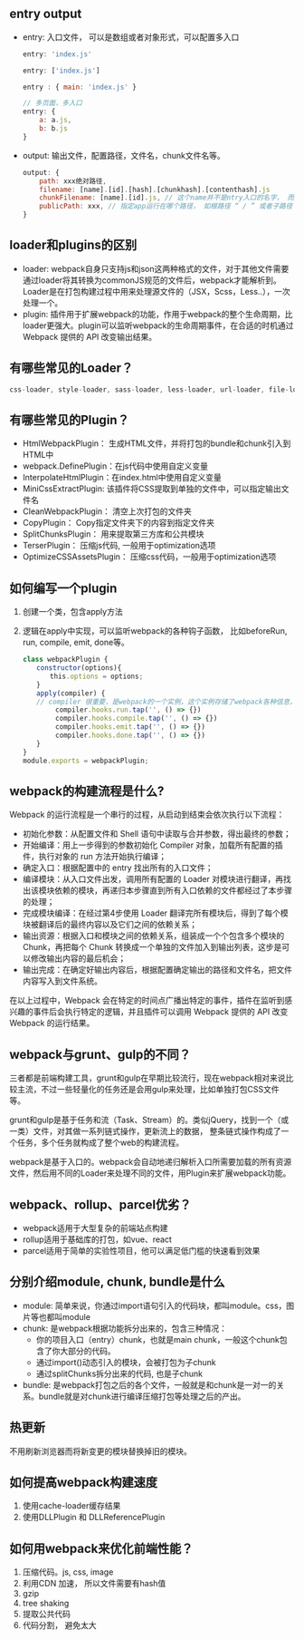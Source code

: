 ## entry output 
* entry: 入口文件， 可以是数组或者对象形式，可以配置多入口
    ```js
    entry: 'index.js'

    entry: ['index.js']

    entry : { main: 'index.js' }

    // 多页面，多入口
    entry: {
        a: a.js,
        b: b.js
    }
    ```
* output: 输出文件，配置路径，文件名，chunk文件名等。
    ```js
    output: {
        path: xxx绝对路径,
        filename: [name].[id].[hash].[chunkhash].[contenthash].js
        chunkFilename: [name].[id].js, // 这个name并不是ntry入口的名字， 而是魔法注释 /* webpackChunkName: 'myChunk' */
        publicPath: xxx, // 指定app运行在哪个路径， 如根路径 “ / ” 或者子路径 “ /subpath/ ”
    }
    ```

## loader和plugins的区别
* loader: webpack自身只支持js和json这两种格式的文件，对于其他文件需要通过loader将其转换为commonJS规范的文件后，webpack才能解析到。Loader是在打包构建过程中用来处理源文件的（JSX，Scss，Less..），一次处理一个。
* plugin: 插件用于扩展webpack的功能，作用于webpack的整个生命周期，比loader更强大。plugin可以监听webpack的生命周期事件，在合适的时机通过 Webpack 提供的 API 改变输出结果。


## 有哪些常见的Loader？
```js
css-loader, style-loader, sass-loader, less-loader, url-loader, file-loader, babel-loader, eslint-loader
```

## 有哪些常见的Plugin？
* HtmlWebpackPlugin： 生成HTML文件，并将打包的bundle和chunk引入到HTML中
* webpack.DefinePlugin：在js代码中使用自定义变量
* InterpolateHtmlPlugin：在index.html中使用自定义变量
* MiniCssExtractPlugin: 该插件将CSS提取到单独的文件中，可以指定输出文件名
* CleanWebpackPlugin： 清空上次打包的文件夹
* CopyPlugin： Copy指定文件夹下的内容到指定文件夹
* SplitChunksPlugin： 用来提取第三方库和公共模块
* TerserPlugin： 压缩js代码, 一般用于optimization选项
* OptimizeCSSAssetsPlugin： 压缩css代码，一般用于optimization选项

## 如何编写一个plugin
1. 创建一个类，包含apply方法
2. 逻辑在apply中实现，可以监听webpack的各种钩子函数， 比如beforeRun, run, compile, emit, done等。

    ```js
    class webpackPlugin {
    　　constructor(options){
    　　　　this.options = options;
    　　}
    　　apply(compiler) {
    　　// compiler 很重要，是webpack的一个实例，这个实例存储了webpack各种信息，所有打包信息
            compiler.hooks.run.tap('', () => {})
            compiler.hooks.compile.tap('', () => {})
            compiler.hooks.emit.tap('', () => {})
            compiler.hooks.done.tap('', () => {})
    　　}
    }
    module.exports = webpackPlugin;
    ```

## webpack的构建流程是什么?
Webpack 的运行流程是一个串行的过程，从启动到结束会依次执行以下流程：

* 初始化参数：从配置文件和 Shell 语句中读取与合并参数，得出最终的参数；
* 开始编译：用上一步得到的参数初始化 Compiler 对象，加载所有配置的插件，执行对象的 run 方法开始执行编译；
* 确定入口：根据配置中的 entry 找出所有的入口文件；
* 编译模块：从入口文件出发，调用所有配置的 Loader 对模块进行翻译，再找出该模块依赖的模块，再递归本步骤直到所有入口依赖的文件都经过了本步骤的处理；
* 完成模块编译：在经过第4步使用 Loader 翻译完所有模块后，得到了每个模块被翻译后的最终内容以及它们之间的依赖关系；
* 输出资源：根据入口和模块之间的依赖关系，组装成一个个包含多个模块的 Chunk，再把每个 Chunk 转换成一个单独的文件加入到输出列表，这步是可以修改输出内容的最后机会；
* 输出完成：在确定好输出内容后，根据配置确定输出的路径和文件名，把文件内容写入到文件系统。

在以上过程中，Webpack 会在特定的时间点广播出特定的事件，插件在监听到感兴趣的事件后会执行特定的逻辑，并且插件可以调用 Webpack 提供的 API 改变 Webpack 的运行结果。

## webpack与grunt、gulp的不同？
三者都是前端构建工具，grunt和gulp在早期比较流行，现在webpack相对来说比较主流，不过一些轻量化的任务还是会用gulp来处理，比如单独打包CSS文件等。

grunt和gulp是基于任务和流（Task、Stream）的。类似jQuery，找到一个（或一类）文件，对其做一系列链式操作，更新流上的数据， 整条链式操作构成了一个任务，多个任务就构成了整个web的构建流程。

webpack是基于入口的。webpack会自动地递归解析入口所需要加载的所有资源文件，然后用不同的Loader来处理不同的文件，用Plugin来扩展webpack功能。

## webpack、rollup、parcel优劣？
* webpack适用于大型复杂的前端站点构建
* rollup适用于基础库的打包，如vue、react
* parcel适用于简单的实验性项目，他可以满足低门槛的快速看到效果

## 分别介绍module, chunk, bundle是什么
* module: 简单来说，你通过import语句引入的代码块，都叫module。css，图片等也都叫module
* chunk: 是webpack根据功能拆分出来的，包含三种情况：
    * 你的项目入口（entry）chunk，也就是main chunk，一般这个chunk包含了你大部分的代码。
    * 通过import()动态引入的模块，会被打包为子chunk
    * 通过splitChunks拆分出来的代码, 也是子chunk
* bundle: 是webpack打包之后的各个文件，一般就是和chunk是一对一的关系。bundle就是对chunk进行编译压缩打包等处理之后的产出。

## 热更新
不用刷新浏览器而将新变更的模块替换掉旧的模块。

## 如何提高webpack构建速度
1. 使用cache-loader缓存结果
2. 使用DLLPlugin 和 DLLReferencePlugin

## 如何用webpack来优化前端性能？
1. 压缩代码。js, css, image
2. 利用CDN 加速， 所以文件需要有hash值
3. gzip
4. tree shaking
5. 提取公共代码
6. 代码分割， 避免太大